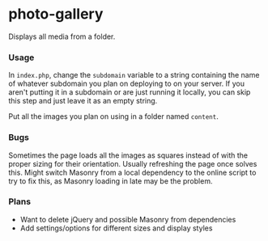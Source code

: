 # photo-gallery
Displays all media from a folder.

### Usage
In `index.php`, change the `subdomain` variable to a string containing the name
of whatever subdomain you plan on deploying to on your server. If you aren't
putting it in a subdomain or are just running it locally, you can skip this step
and just leave it as an empty string.

Put all the images you plan on using in a folder named `content`.

### Bugs
Sometimes the page loads all the images as squares instead of with the proper sizing for their
orientation. Usually refreshing the page once solves this. Might switch Masonry from a 
local dependency to the online script to try to fix this, as Masonry loading in late 
may be the problem.

### Plans
- Want to delete jQuery and possible Masonry from dependencies
- Add settings/options for different sizes and display styles
